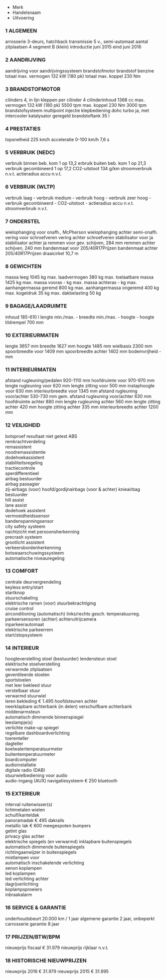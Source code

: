 - Merk
- Handelsnaam
- Uitvoering


### 1 ALGEMEEN
arrosserie		3-deurs, hatchback
transmissie		5 v., semi-automaat
aantal zitplaatsen		4
segment		B (klein)
introductie		juni 2015
eind		juni 2016

### 2 AANDRIJVING
aandrijving		voor
aandrijvingssysteem		brandstofmotor
brandstof		benzine
totaal max. vermogen		132 kW (180 pk)
totaal max. koppel		230 Nm

### 3 BRANDSTOFMOTOR
cilinders		4, in lijn
kleppen per cilinder		4
cilinderinhoud		1368 cc
max. vermogen		132 kW (180 pk) 5500 tpm
max. koppel		230 Nm 3000 tpm
brandstofsysteem		multipoint injectie
klepbediening		dohc
turbo		ja, met intercooler
katalysator		geregeld
brandstoftank		35 l

### 4 PRESTATIES
topsnelheid		225 km/h
acceleratie 0-100 km/h		7,6 s

### 5 VERBRUIK (NEDC)
verbruik binnen beb. kom 1 op 13,2
erbruik buiten beb. kom	1 op 21,3
verbruik gecombineerd 1 op 17,2
CO2-uitstoot		134 g/km
stroomverbruik		n.v.t.
actieradius accu		n.v.t.

### 6 VERBRUIK (WLTP)
verbruik laag		-
verbruik medium		-
verbruik hoog		-
verbruik zeer hoog		-
verbruik gecombineerd		-
CO2-uitstoot		-
actieradius accu		n.v.t.
stroomverbruik		n.v.t.

### 7 ONDERSTEL
wielophanging voor		onafh., McPherson
wielophanging achter		semi-onafh.
vering voor		schroefveren
vering achter		schroefveren
stabilisator voor		ja
stabilisator achter		ja
remmen voor		gev. schijven, 284 mm
remmen achter		schijven, 240 mm
bandenmaat voor		205/40R17Prijzen
bandenmaat achter		205/40R17Prijzen
draaicirkel		10,7 m

### 8 GEWICHTEN
massa leeg		1045 kg
max. laadvermogen		380 kg
max. toelaatbare massa		1425 kg
max. massa vooras		- kg
max. massa achteras		- kg
max. aanhangermassa geremd		800 kg
max. aanhangermassa ongeremd		400 kg
max. kogeldruk		35 kg
max. dakbelasting		50 kg

### 9 BAGAGE/LAADRUIMTE
inhoud		185-610 l
lengte min./max.		-
breedte min./max.		-
hoogte		-
hoogte tildrempel		700 mm

### 10 EXTERIEURMATEN
lengte		3657 mm
breedte		1627 mm
hoogte		1485 mm
wielbasis		2300 mm
spoorbreedte voor		1409 mm
spoorbreedte achter		1402 mm
bodemvrijheid		- mm

### 11 INTERIEURMATEN
afstand rugleuning/pedalen		920-1110 mm
hoofdruimte voor		970-970 mm
lengte rugleuning voor		620 mm
lengte zitting voor		500 mm
instaphoogte voor		630 mm
interieurbreedte voor		1345 mm
afstand rugleuning voor/achter		530-730 mm
gem. afstand rugleuning voor/achter		630 mm
hoofdruimte achter		880 mm
lengte rugleuning achter		560 mm
lengte zitting achter		420 mm
hoogte zitting achter		335 mm
interieurbreedte achter		1200 mm

### 12 VEILIGHEID
botsproef resultaat		niet getest
ABS		
remkrachtverdeling		
remassistent		
noodremassistentie		
dodehoekassistent		
stabiliteitsregeling		
tractiecontrole		
sperdifferentieel		
airbag bestuurder		
airbag passagier		
zij-airbags		(voor)
hoofd/gordijnairbags		(voor & achter)
knieairbag bestuurder		
hill assist		
lane assist		
dodehoek assistent		
vermoeidheidssensor		
bandenspanningsensor		
city safety systeem		
nachtzicht met persoonsherkenning		
precrash systeem		
grootlicht assistent		
verkeersbordenherkenning		
botswaarschuwingssysteem		
automatische niveauregeling		

### 13 COMFORT
centrale deurvergrendeling		
keyless entry/start		
startknop		
stuurschakeling		
elektrische ramen		(voor)
stuurbekrachtiging		
cruise control		
airconditioning		(automatisch)
links/rechts gesch. temperatuurreg.		
parkeersensoren		(achter)
achteruitrijcamera		
inparkeerautomaat		
elektrische parkeerrem		
start/stopsysteem		

### 14 INTERIEUR
hoogteverstelling stoel		(bestuurder)
lendensteun stoel		
elektrische stoelverstelling		
verwarmde zitplaatsen		
geventileerde stoelen		
sportstoelen		
met leer bekleed stuur		
verstelbaar stuur		
verwarmd stuurwiel		
leren bekleding		€ 1.495
hoofdsteunen achter		
neerklapbare achterbank		(in delen)
verschuifbare achterbank		
middenarmsteun		
automatisch dimmende binnenspiegel		
leeslampje(s)		
verlichte make-up spiegel		
regelbare dashboardverlichting		
toerenteller		
dagteller		
koelwatertemperatuurmeter		
buitentemperatuurmeter		
boardcomputer		
audioinstallatie		
digitale radio (DAB)		
stuurwielbediening voor audio		
audio-ingang		(AUX)
navigatiesysteem		€ 250
bluetooth		

### 15 EXTERIEUR
interval ruitenwisser(s)		
lichtmetalen wielen		
schuif/kanteldak		
panoramadak		€ 495
dakrails		
metallic lak		€ 600
meegespoten bumpers		
getint glas		
privacy glas achter		
elektrische spiegels		(en verwarmd)
inklapbare buitenspiegels		
automatisch dimmende buitenspiegels		
richtingaanwijzer in buitenspiegels		
mistlampen voor		
automatisch inschakelende verlichting		
xenon koplampen		
led koplampen		
led verlichting achter		
dagrijverlichting		
koplampsproeiers		
inbraakalarm		

### 16 SERVICE & GARANTIE
onderhoudsbeurt		20.000 km / 1 jaar
algemene garantie		2 jaar, onbeperkt
carrosserie garantie		8 jaar

### 17 PRIJZEN/BTW/BPM
nieuwprijs fiscaal		€ 31.979
nieuwprijs rijklaar		n.v.t.

### 18 HISTORISCHE NIEUWPRIJZEN
nieuwprijs 2016		€ 31.979
nieuwprijs 2015		€ 31.995

